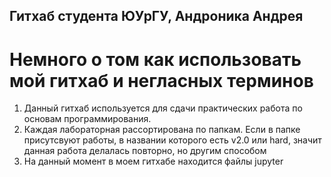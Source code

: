 ## Гитхаб студента ЮУрГУ, Андроника Андрея
# Немного о том как использовать мой гитхаб и негласных терминов
1) Данный гитхаб используется для сдачи практических работа по основам программирования. 
2) Каждая лабораторная рассортирована по папкам. Если в папке присутсвуют работы, в названии которого есть v2.0 или hard, значит данная работа делалась повторно, но другим способом
3) На данный момент в моем гитхабе находится файлы jupyter
